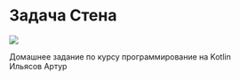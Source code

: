 # Задача Стена

![](https://upload.wikimedia.org/wikipedia/commons/thumb/f/f2/Netology_logo.svg/1176px-Netology_logo.svg.png)

Домашнее задание по курсу программирование на Kotlin  
Ильясов Артур

